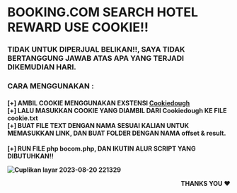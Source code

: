 
# BOOKING.COM SEARCH HOTEL REWARD USE COOKIE!!


<h3><b>TIDAK UNTUK DIPERJUAL BELIKAN!!, SAYA TIDAK BERTANGGUNG JAWAB ATAS APA YANG TERJADI DIKEMUDIAN HARI.<b></h3>
<h3><b>CARA MENGGUNAKAN :<b></h3>
<h4><b>[+] AMBIL COOKIE MENGGUNAKAN EXSTENSI <a href="https://chrome.google.com/webstore/detail/cookiedough/hacigcgfiefikmkmmmncaiaijoffndpl">Cookiedough</a><br>[+] LALU MASUKKAN COOKIE YANG DIAMBIL DARI Cookiedough KE FILE cookie.txt<br>
[+] BUAT FILE TEXT DENGAN NAMA SESUAI KALIAN UNTUK MEMASUKKAN LINK, DAN BUAT FOLDER DENGAN NAMA <b>offset<b> & <b>result</b>.</h4>
[+] RUN FILE php bocom.php, DAN IKUTIN ALUR SCRIPT YANG DIBUTUHKAN!!


![Cuplikan layar 2023-08-20 221329](https://github.com/ffikri/bookingcom-hotel-search-reward/assets/25825165/8f9a009a-0d2f-4792-bd21-08a6d8f9f05e)


 <p align = "right">
  THANKS YOU ♥
 </p>
